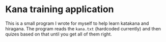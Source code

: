 # Kana training application

This is a small program I wrote for myself to help learn katakana and hiragana. The program reads the `kana.txt` (hardcoded currently) and then quizes based on that until you get all of them right.
